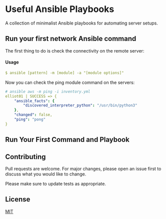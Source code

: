 # Useful Ansible Playbooks

A collection of minimalist Ansible playbooks for automating server setups.

## Run your first network Ansible command

The first thing to do is check the connectivity on the remote server:

#### Usage

```yml
$ ansible [pattern] -m [module] -a "[module options]"
```

Now you can check the ping module command on the servers:

```yml
# ansible aws -m ping -i inventory.yml 
elliot01 | SUCCESS => {
    "ansible_facts": {
        "discovered_interpreter_python": "/usr/bin/python3"
    },
    "changed": false,
    "ping": "pong"
}
```

## Run Your First Command and Playbook

## Contributing
Pull requests are welcome. For major changes, please open an issue first to discuss what you would like to change.

Please make sure to update tests as appropriate.

## License
[MIT](https://choosealicense.com/licenses/mit/)
